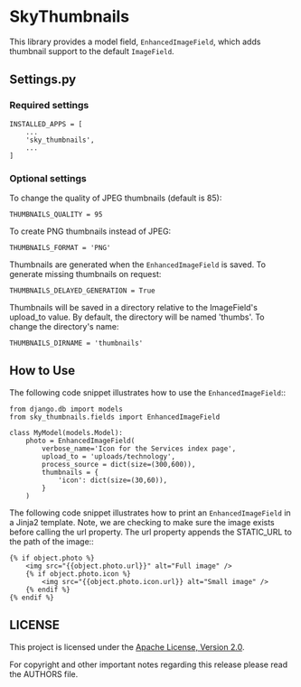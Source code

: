 # SkyThumbnails

This library provides a model field, ``EnhancedImageField``, which adds thumbnail support to the default ``ImageField``.

## Settings.py

### Required settings

    INSTALLED_APPS = [
        ...
        'sky_thumbnails',
        ...
    ]

### Optional settings

To change the quality of JPEG thumbnails (default is 85):    
    
    THUMBNAILS_QUALITY = 95
    
To create PNG thumbnails instead of JPEG:

    THUMBNAILS_FORMAT = 'PNG'

Thumbnails are generated when the ``EnhancedImageField`` is saved. To generate missing thumbnails on request:

    THUMBNAILS_DELAYED_GENERATION = True

Thumbnails will be saved in a directory relative to the ImageField's upload_to value. By default, the directory will be named 'thumbs'. To change the directory's name: 
    
    THUMBNAILS_DIRNAME = 'thumbnails'


## How to Use

The following code snippet illustrates how to use the ``EnhancedImageField``::

    from django.db import models
    from sky_thumbnails.fields import EnhancedImageField
    
    class MyModel(models.Model):
        photo = EnhancedImageField(
            verbose_name='Icon for the Services index page',
            upload_to = 'uploads/technology',
            process_source = dict(size=(300,600)),
            thumbnails = {
                'icon': dict(size=(30,60)),
            }
        )

The following code snippet illustrates how to print an ``EnhancedImageField`` in a 
Jinja2 template. Note, we are checking to make sure the image exists before 
calling the url property. The url property appends the STATIC_URL to the path
of the image::

    {% if object.photo %}
        <img src="{{object.photo.url}}" alt="Full image" />
        {% if object.photo.icon %}
            <img src="{{object.photo.icon.url}} alt="Small image" />
        {% endif %}
    {% endif %}


## LICENSE

This project is licensed under the [Apache License, Version 2.0](http://www.apache.org/licenses/LICENSE-2.0). 

For copyright and other important notes regarding this release please read the AUTHORS file.

